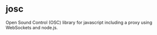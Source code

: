 josc
====

Open Sound Control (OSC) library for javascript including a proxy using WebSockets and node.js.
